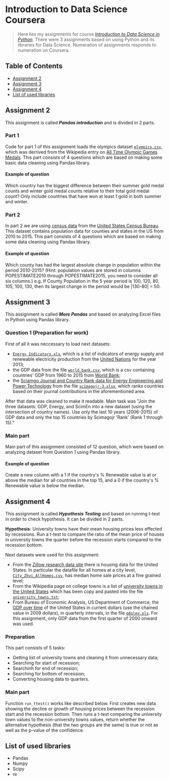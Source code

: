 # Introduction to Data Science Coursera
> Here lies my assignments for course [_Introduction to Data Science in Python_](https://www.coursera.org/learn/python-data-analysis).
> There were 3 assignments based on using Python and its libraries for Data Science.
> Numeration of assignments responds to numeration on Coursera.


## Table of Contents
* [Assignment 2](#assignment-2)
* [Assignment 3](#assignment-3)
* [Assignment 4](#assignment-4)
* [List of used libraries](#list-of-used-libraries)


## Assignment 2
This assignment is called ***Pandas introduction*** and is divided in 2 parts.

### Part 1
Code for part 1 of this assignment loads the olympics dataset [`olympics.csv`](https://github.com/Cybersheralt/Introduction-to-DS-Coursera/blob/main/Assignment%202/olympics.csv), which was derrived from the Wikipedia entry on [All Time Olympic Games Medals](https://en.wikipedia.org/wiki/All-time_Olympic_Games_medal_table).
This part consists of 4 questions which are based on making some basic data cleaning using Pandas library.

#### Example of question
Which country has the biggest difference between their summer gold medal counts and winter gold medal counts relative to their total gold medal count? Only include countries that have won at least 1 gold in both summer and winter.

### Part 2
In part 2 we are using [census data](https://github.com/Cybersheralt/Introduction-to-DS-Coursera/blob/main/Assignment%202/census.csv) from the [United States Census Bureau](http://www.census.gov). This dataset contains population data for counties and states in the US from 2010 to 2015.
This part consists of 4 questions which are based on making some data cleaning using Pandas library.

#### Example of question
Which county has had the largest absolute change in population within the period 2010-2015? (Hint: population values are stored in columns POPESTIMATE2010 through POPESTIMATE2015, you need to consider all six columns.)
e.g. If County Population in the 5 year period is 100, 120, 80, 105, 100, 130, then its largest change in the period would be |130-80| = 50.


## Assignment 3
This assignment is called ***More Pandas*** and based on analyzing Excel files in Python using Pandas library.

### Question 1 (Preparation for work)
First of all it was neccessary to load next datasets:
  - [`Energy Indicators.xls`](https://github.com/Cybersheralt/Introduction-to-DS-Coursera/blob/main/Assignment%203/Energy%20Indicators.xls), which is a list of indicators of energy supply and renewable electricity production from the [United Nations](http://unstats.un.org/unsd/environment/excel_file_tables/2013/Energy%20Indicators.xls) for the year 2013;
  - the GDP data from the file [`world_bank.csv`](https://github.com/Cybersheralt/Introduction-to-DS-Coursera/blob/main/Assignment%203/world_bank.csv), which is a csv containing countries' GDP from 1960 to 2015 from [World Bank](http://data.worldbank.org/indicator/NY.GDP.MKTP.CD);
  - the [Sciamgo Journal and Country Rank data for Energy Engineering and Power Technology](http://www.scimagojr.com/countryrank.php?category=2102) from the file [`scimagojr-3.xlsx`](https://github.com/Cybersheralt/Introduction-to-DS-Coursera/blob/main/Assignment%203/scimagojr-3.xlsx), which ranks countries based on their journal contributions in the aforementioned area.
 
 After that data was cleaned to make it readable. Main task was "Join the three datasets: GDP, Energy, and ScimEn into a new dataset (using the intersection of country names). Use only the last 10 years (2006-2015) of GDP data and only the top 15 countries by Scimagojr 'Rank' (Rank 1 through 15)."
 
 ### Main part
 Main part of this assignment consisted of 12 question, which were based on analyzing dataset from Question 1 using Pandas library.
 
 #### Example of question
 Create a new column with a 1 if the country's % Renewable value is at or above the median for all countries in the top 15, and a 0 if the country's % Renewable value is below    the median.
 
 
## Assignment 4
This assignment is called ***Hypothesis Testing*** and based on running t-test in order to check hypothesis. It can be divided in 2 parts.

**Hypothesis**: University towns have their mean housing prices less effected by recessions. Run a t-test to compare the ratio of the mean price of houses in university towns the quarter before the recession starts compared to the recession bottom.

Next datasets were used for this assignment:
  - From the [Zillow research data site](http://www.zillow.com/research/data/) there is housing data for the United States. In particular the datafile for all homes at a city level, [`City_Zhvi_AllHomes.csv`](http://files.zillowstatic.com/research/public/City/City_Zhvi_AllHomes.csv), has median home sale prices at a fine grained level;
  - From the Wikipedia page on college towns is a list of [university towns in the United States](https://en.wikipedia.org/wiki/List_of_college_towns#College_towns_in_the_United_States) which has been copy and pasted into the file [`university_towns.txt`](https://github.com/Cybersheralt/Introduction-to-DS-Coursera/blob/main/Assignment%204/university_towns.txt);
  - From Bureau of Economic Analysis, US Department of Commerce, the [GDP over time](http://www.bea.gov/national/index.htm#gdp) of the United States in current dollars (use the chained value in 2009 dollars), in quarterly intervals, in the file [`gdplev.xls`](https://github.com/Cybersheralt/Introduction-to-DS-Coursera/blob/main/Assignment%204/gdplev.xls). For this assignment, only GDP data from the first quarter of 2000 onward was used.

### Preparation
This part consists of 5 tasks:
  - Getting list of university towns and cleaning it from unnecessary data;
  - Searching for start of recession;
  - Searchinh for end of recession;
  - Searching for bottom of recession;
  - Converting housing data to quarters.

### Main part
Function `run_ttest()` works like described below.
First creates new data showing the decline or growth of housing prices between the recession start and the recession bottom. Then runs a t-test comparing the university town values to the non-university towns values, return whether the alternative hypothesis (that the two groups are the same) is true or not as well as the p-value of the confidence.


## List of used libraries
- Pandas
- Numpy
- Scipy
- re
